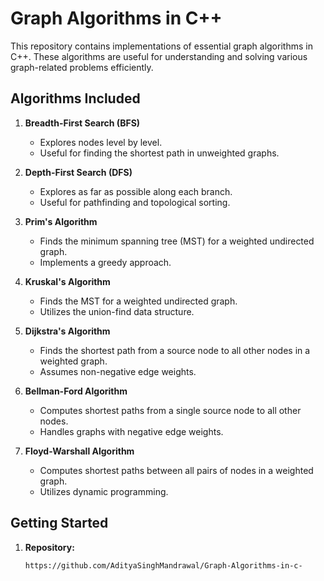 # Graph Algorithms in C++

This repository contains implementations of essential graph algorithms in C++. These algorithms are useful for understanding and solving various graph-related problems efficiently.

## Algorithms Included

1. **Breadth-First Search (BFS)**
   - Explores nodes level by level.
   - Useful for finding the shortest path in unweighted graphs.

2. **Depth-First Search (DFS)**
   - Explores as far as possible along each branch.
   - Useful for pathfinding and topological sorting.

3. **Prim's Algorithm**
   - Finds the minimum spanning tree (MST) for a weighted undirected graph.
   - Implements a greedy approach.

4. **Kruskal's Algorithm**
   - Finds the MST for a weighted undirected graph.
   - Utilizes the union-find data structure.

5. **Dijkstra's Algorithm**
   - Finds the shortest path from a source node to all other nodes in a weighted graph.
   - Assumes non-negative edge weights.

6. **Bellman-Ford Algorithm**
   - Computes shortest paths from a single source node to all other nodes.
   - Handles graphs with negative edge weights.

7. **Floyd-Warshall Algorithm**
   - Computes shortest paths between all pairs of nodes in a weighted graph.
   - Utilizes dynamic programming.

## Getting Started

1. **Repository:**
   ```basH
   https://github.com/AdityaSinghMandrawal/Graph-Algorithms-in-c-
